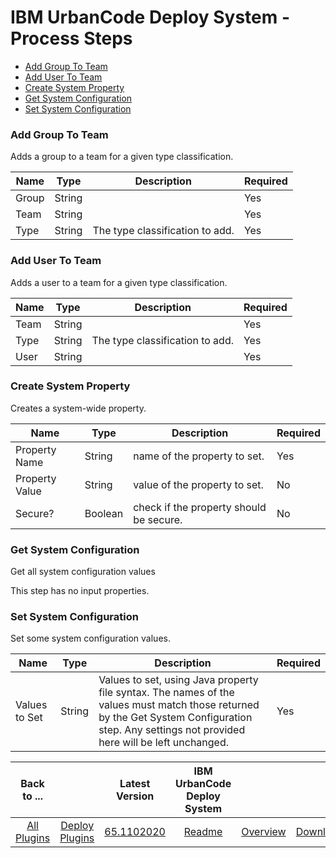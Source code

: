 
# IBM UrbanCode Deploy System - Process Steps

* [Add Group To Team](#add_group_to_team)
* [Add User To Team](#add_user_to_team)
* [Create System Property](#create_system_property)
* [Get System Configuration](#get_system_configuration)
* [Set System Configuration](#set_system_configuration)


### Add Group To Team

Adds a group to a team for a given type classification.


| Name | Type | Description                                                                                                          | Required |
| ---- | ---- | -------------------------------------------------------------------------------------------------------------------- | -------- |
| Group | String |  | Yes |
| Team | String |  | Yes |
| Type | String | The type classification to add. | Yes |

### Add User To Team

Adds a user to a team for a given type classification.


| Name | Type | Description                                                                                                          | Required |
| ---- | ---- | -------------------------------------------------------------------------------------------------------------------- | -------- |
| Team | String |  | Yes |
| Type | String | The type classification to add. | Yes |
| User | String |  | Yes |

### Create System Property

Creates a system-wide property.


| Name | Type | Description                                                                                                          | Required |
| ---- | ---- | -------------------------------------------------------------------------------------------------------------------- | -------- |
| Property Name | String | name of the property to set. | Yes |
| Property Value | String | value of the property to set. | No |
| Secure? | Boolean | check if the property should be secure. | No |

### Get System Configuration

Get all system configuration values

This step has no input properties.

### Set System Configuration

Set some system configuration values.


| Name | Type | Description                                                                                                          | Required |
| ---- | ---- | -------------------------------------------------------------------------------------------------------------------- | -------- |
| Values to Set | String | Values to set, using Java property file syntax. The names of the values must match those returned by the Get System Configuration step. Any settings not provided here will be left unchanged. | Yes |



|Back to ...||Latest Version|IBM UrbanCode Deploy System |||
| :---: | :---: | :---: | :---: | :---: | :---: |
|[All Plugins](../../index.md)|[Deploy Plugins](../README.md)|[65.1102020](https://raw.githubusercontent.com/UrbanCode/IBM-UCD-PLUGINS/main/files/uDeploy-System/uDeploy-System-65.1102020.zip)|[Readme](README.md)|[Overview](overview.md)|[Downloads](downloads.md)|
